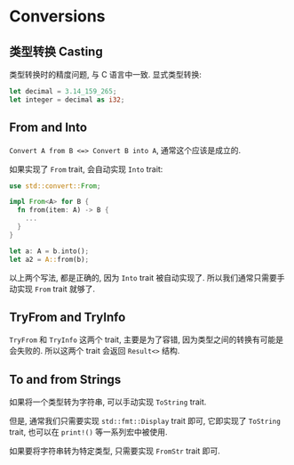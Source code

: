 
# Conversions

## 类型转换 Casting
类型转换时的精度问题, 与 C 语言中一致.
显式类型转换:
```rust
let decimal = 3.14_159_265;
let integer = decimal as i32;
```

## From and Into
`Convert A from B <=> Convert B into A`, 通常这个应该是成立的.

如果实现了 `From` trait, 会自动实现 `Into` trait:

```rust
use std::convert::From;

impl From<A> for B {
  fn from(item: A) -> B {
    ...
  }
}

let a: A = b.into();
let a2 = A::from(b);
```
以上两个写法, 都是正确的, 因为 `Into` trait 被自动实现了.
所以我们通常只需要手动实现 `From` trait 就够了.

## TryFrom and TryInfo
`TryFrom` 和 `TryInfo` 这两个 trait, 主要是为了容错, 因为类型之间的转换有可能是
会失败的. 所以这两个 trait 会返回 `Result<>` 结构.

## To and from Strings
如果将一个类型转为字符串, 可以手动实现 `ToString` trait.

但是, 通常我们只需要实现 `std::fmt::Display` trait 即可, 它即实现了 `ToString` trait,
也可以在 `print!()` 等一系列宏中被使用.

如果要将字符串转为特定类型, 只需要实现 `FromStr` trait 即可.
